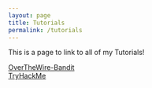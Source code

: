 ```yaml
---
layout: page
title: Tutorials
permalink: /tutorials
---
```


This is a page to link to all of my Tutorials!

[OverTheWire-Bandit](https://zacvr.github.io/Tutorials/OTWBandit/)
<br/>
[TryHackMe](https://zacvr.github.io/Tutorials/TryHackMe/)
